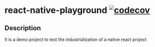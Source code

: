 # react-native-playground [![codecov](https://codecov.io/gh/nartawak/react-native-playground/branch/develop/graph/badge.svg)](https://codecov.io/gh/nartawak/react-native-playground)
## Description

It is a demo project to test the industrialization of a native react project
